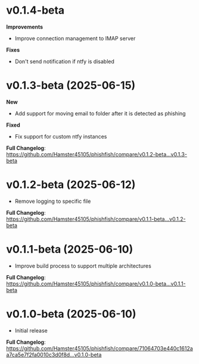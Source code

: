 # v0.1.4-beta

**Improvements**

- Improve connection management to IMAP server

**Fixes**

- Don't send notification if ntfy is disabled

# v0.1.3-beta (2025-06-15)

**New**
- Add support for moving email to folder after it is detected as phishing

**Fixed**
- Fix support for custom ntfy instances

**Full Changelog**: https://github.com/Hamster45105/phishfish/compare/v0.1.2-beta...v0.1.3-beta


# v0.1.2-beta (2025-06-12)

- Remove logging to specific file

**Full Changelog**: https://github.com/Hamster45105/phishfish/compare/v0.1.1-beta...v0.1.2-beta


# v0.1.1-beta (2025-06-10)

- Improve build process to support multiple architectures

**Full Changelog**: https://github.com/Hamster45105/phishfish/compare/v0.1.0-beta...v0.1.1-beta


# v0.1.0-beta (2025-06-10)

- Initial release

**Full Changelog**: https://github.com/Hamster45105/phishfish/compare/71064703e440c1612aa7ca5e7f2fa0010c3d0f8d...v0.1.0-beta
